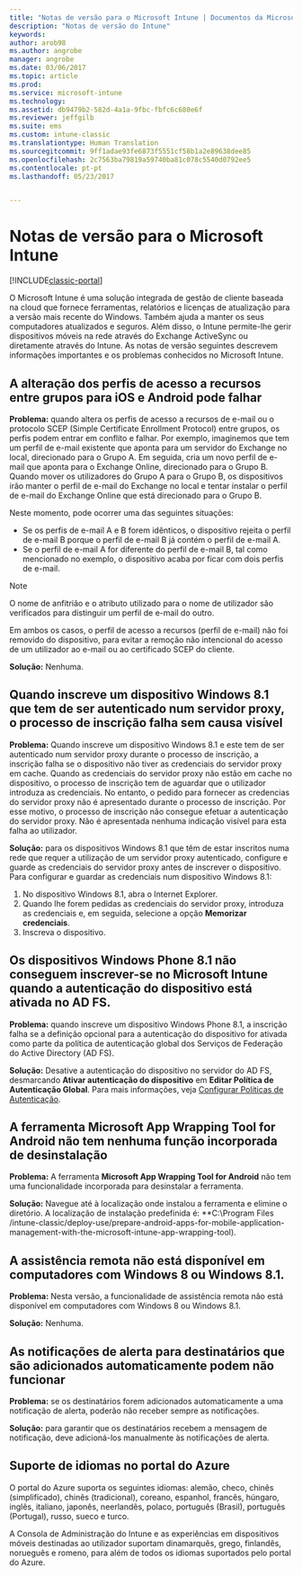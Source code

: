 ```yaml
---
title: "Notas de versão para o Microsoft Intune | Documentos da Microsoft"
description: "Notas de versão do Intune"
keywords: 
author: arob98
ms.author: angrobe
manager: angrobe
ms.date: 03/06/2017
ms.topic: article
ms.prod: 
ms.service: microsoft-intune
ms.technology: 
ms.assetid: db9479b2-582d-4a1a-9fbc-fbfc6c680e6f
ms.reviewer: jeffgilb
ms.suite: ems
ms.custom: intune-classic
ms.translationtype: Human Translation
ms.sourcegitcommit: 9ff1adae93fe6873f5551cf58b1a2e89638dee85
ms.openlocfilehash: 2c7563ba79819a59740ba81c078c5540d0792ee5
ms.contentlocale: pt-pt
ms.lasthandoff: 05/23/2017


---
```


# <a name="release-notes-for-microsoft-intune"></a>Notas de versão para o Microsoft Intune

[!INCLUDE[classic-portal](../includes/classic-portal.md)]

O Microsoft Intune é uma solução integrada de gestão de cliente baseada na cloud que fornece ferramentas, relatórios e licenças de atualização para a versão mais recente do Windows. Também ajuda a manter os seus computadores atualizados e seguros. Além disso, o Intune permite-lhe gerir dispositivos móveis na rede através do Exchange ActiveSync ou diretamente através do Intune. As notas de versão seguintes descrevem informações importantes e os problemas conhecidos no Microsoft Intune.

<!-- 3-6-17: customer asked if this is still current; Stacie asked Chris Baldwin about it. Chris said it's a Samsung issue, but that he hasn't heard any reports about it for months, so he suggested that I share that with the customer and remove this item from the release notes. I'm only going to comment it out in case it resurfaces.
## Android users can’t send email when conditional access for Exchange Online is implemented

**Issue:** Users running Samsung Android 5.1.1 and later on their devices can't send email when conditional access for Exchange Online has been set up. Samsung acknowledges that the issue is in its built-in email client in Android 5.1.1 and later, and is investigating a fix.

**Workaround 1:** Advise users to use the Outlook app for Android.

**Workaround 2:** To let affected users send email, you can follow these steps:

1. Put each affected user in a security group in the “exempted groups” section of the conditional access policy for Exchange Online.
2. Let the user temporarily sync email on the built-in email client.
3. Remove the affected user from the exempted group, and confirm that the user can now send email.

Microsoft will continue to work closely with Samsung on a fix or additional workarounds.
-->


## <a name="changing-resource-access-profiles-between-groups-for-ios-and-android-might-fail"></a>A alteração dos perfis de acesso a recursos entre grupos para iOS e Android pode falhar
**Problema:** quando altera os perfis de acesso a recursos de e-mail ou o protocolo SCEP (Simple Certificate Enrollment Protocol) entre grupos, os perfis podem entrar em conflito e falhar. Por exemplo, imaginemos que tem um perfil de e-mail existente que aponta para um servidor do Exchange no local, direcionado para o Grupo A. Em seguida, cria um novo perfil de e-mail que aponta para o Exchange Online, direcionado para o Grupo B. Quando mover os utilizadores do Grupo A para o Grupo B, os dispositivos irão manter o perfil de e-mail do Exchange no local e tentar instalar o perfil de e-mail do Exchange Online que está direcionado para o Grupo B.

Neste momento, pode ocorrer uma das seguintes situações: 
* Se os perfis de e-mail A e B forem idênticos, o dispositivo rejeita o perfil de e-mail B porque o perfil de e-mail B já contém o perfil de e-mail A.
* Se o perfil de e-mail A for diferente do perfil de e-mail B, tal como mencionado no exemplo, o dispositivo acaba por ficar com dois perfis de e-mail.

> [!NOTE]
> O nome de anfitrião e o atributo utilizado para o nome de utilizador são verificados para distinguir um perfil de e-mail do outro.

Em ambos os casos, o perfil de acesso a recursos (perfil de e-mail) não foi removido do dispositivo, para evitar a remoção não intencional do acesso de um utilizador ao e-mail ou ao certificado SCEP do cliente.

**Solução:** Nenhuma.

## <a name="when-you-enroll-a-windows-81-device-that-must-authenticate-to-a-proxy-server-the-enrollment-process-fails-with-no-visible-cause"></a>Quando inscreve um dispositivo Windows 8.1 que tem de ser autenticado num servidor proxy, o processo de inscrição falha sem causa visível
**Problema:** Quando inscreve um dispositivo Windows 8.1 e este tem de ser autenticado num servidor proxy durante o processo de inscrição, a inscrição falha se o dispositivo não tiver as credenciais do servidor proxy em cache. Quando as credenciais do servidor proxy não estão em cache no dispositivo, o processo de inscrição tem de aguardar que o utilizador introduza as credenciais. No entanto, o pedido para fornecer as credencias do servidor proxy não é apresentado durante o processo de inscrição. Por esse motivo, o processo de inscrição não consegue efetuar a autenticação do servidor proxy. Não é apresentada nenhuma indicação visível para esta falha ao utilizador.

**Solução:** para os dispositivos Windows 8.1 que têm de estar inscritos numa rede que requer a utilização de um servidor proxy autenticado, configure e guarde as credenciais do servidor proxy antes de inscrever o dispositivo. Para configurar e guardar as credenciais num dispositivo Windows 8.1:

1.  No dispositivo Windows 8.1, abra o Internet Explorer.
2.  Quando lhe forem pedidas as credenciais do servidor proxy, introduza as credenciais e, em seguida, selecione a opção **Memorizar credenciais**.
3.  Inscreva o dispositivo.

## <a name="windows-phone-81-devices-fail-to-enroll-with-microsoft-intune-when-device-authentication-is-enabled-in-ad-fs"></a>Os dispositivos Windows Phone 8.1 não conseguem inscrever-se no Microsoft Intune quando a autenticação do dispositivo está ativada no AD FS.
**Problema:** quando inscreve um dispositivo Windows Phone 8.1, a inscrição falha se a definição opcional para a autenticação do dispositivo for ativada como parte da política de autenticação global dos Serviços de Federação do Active Directory (AD FS).

**Solução:** Desative a autenticação do dispositivo no servidor do AD FS, desmarcando **Ativar autenticação do dispositivo** em **Editar Política de Autenticação Global**. Para mais informações, veja [Configurar Políticas de Autenticação](http://technet.microsoft.com/library/dn486781.aspx).


## <a name="microsoft-intune-app-wrapping-tool-for-android-has-no-built-in-uninstall-capability"></a>A ferramenta Microsoft App Wrapping Tool for Android não tem nenhuma função incorporada de desinstalação
**Problema:** A ferramenta **Microsoft App Wrapping Tool for Android** não tem uma funcionalidade incorporada para desinstalar a ferramenta.

**Solução:** Navegue até à localização onde instalou a ferramenta e elimine o diretório. A localização de instalação predefinida é: **C:\Program Files /intune-classic/deploy-use/prepare-android-apps-for-mobile-application-management-with-the-microsoft-intune-app-wrapping-tool).

## <a name="remote-assistance-is-not-available-on-computers-that-run-windows-8-or-windows-81"></a>A assistência remota não está disponível em computadores com Windows 8 ou Windows 8.1.
**Problema:** Nesta versão, a funcionalidade de assistência remota não está disponível em computadores com Windows 8 ou Windows 8.1.

**Solução:** Nenhuma.

## <a name="alert-notifications-for-recipients-that-are-automatically-added-might-not-work"></a>As notificações de alerta para destinatários que são adicionados automaticamente podem não funcionar
**Problema:** se os destinatários forem adicionados automaticamente a uma notificação de alerta, poderão não receber sempre as notificações.

**Solução:** para garantir que os destinatários recebem a mensagem de notificação, deve adicioná-los manualmente às notificações de alerta.

## <a name="language-support-in-the-azure-portal"></a>Suporte de idiomas no portal do Azure
O portal do Azure suporta os seguintes idiomas: alemão, checo, chinês (simplificado), chinês (tradicional), coreano, espanhol, francês, húngaro, inglês, italiano, japonês, neerlandês, polaco, português (Brasil), português (Portugal), russo, sueco e turco.

A Consola de Administração do Intune e as experiências em dispositivos móveis destinadas ao utilizador suportam dinamarquês, grego, finlandês, norueguês e romeno, para além de todos os idiomas suportados pelo portal do Azure.


